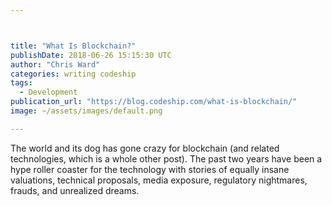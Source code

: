 ```yaml
---



title: "What Is Blockchain?"
publishDate: 2018-06-26 15:15:30 UTC
author: "Chris Ward"
categories: writing codeship
tags:
  - Development
publication_url: "https://blog.codeship.com/what-is-blockchain/"
image: ~/assets/images/default.png

---
```

The world and its dog has gone crazy for blockchain (and related technologies, which is a whole other post). The past two years have been a hype roller coaster for the technology with stories of equally insane valuations, technical proposals, media exposure, regulatory nightmares, frauds, and unrealized dreams.

